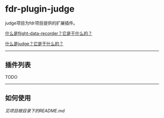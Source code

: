 # fdr-plugin-judge

judge项目为fdr项目提供的扩展插件。

[什么是flight-data-recorder？它是干什么的？](https://github.com/DwArFeng/fdr)

[什么是judge？它是干什么的？](https://github.com/DwArFeng/judge)

---

## 插件列表

TODO

---

## 如何使用

*见项目根目录下的README.md*